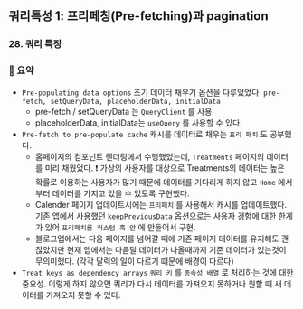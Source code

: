 ## 쿼리특성 1: 프리페칭(Pre-fetching)과 pagination
### 28. 쿼리 특징

### 📌 요약

- `Pre-populating data options`
	초기 데이터 채우기 옵션을 다루었었다. `pre-fetch, setQueryData, placeholderData, initialData`
  - pre-fetch / setQueryData 는 `QueryClient` 를 사용
  - placeholderData, initialData는 `useQuery` 를 사용할 수 있다.
- `Pre-fetch to pre-populate cache`
	캐시를 데이터로 채우는 `프리 패치` 도 공부했다.
  - 홈페이지의 컴포넌트 렌더링에서 수행했었는데, `Treatments` 페이지의 데이터를 미리 채웠었다. ❗️ 가상의 사용자를 대상으로 Treatments의 데이터는 높은 확률로 이용하는 사용자가 많기 때문에 데이터를 기다리게 하지 않고 `Home` 에서부터 데이터를 가지고 있을 수 있도록 구현했다.
  - Calender 페이지 업데이트시에는 `프리패치` 를 사용해서 캐시를 업데이트했다. 기존 앱에서 사용했던 `keepPreviousData` 옵션으로는 사용자 경험에 대한 한계가 있어 `프리패치를 커스텀 훅 안` 에 만들어서 구현.
  - 블로그앱에서는 다음 페이지를 넘어갈 때에 기존 페이지 데이터를 유지해도 괜찮았지만 현재 앱에서는 다음달 데이터가 나올때까지 기존 데이터가 있는것이 무의미했다. (각각 달력의 일이 다르기 떄문에 배경이 다르다)
- `Treat keys as dependency arrays`
	`쿼리 키` 를 `종속성 배열` 로 처리하는 것에 대한 중요성. 이렇게 하지 않으면 쿼리가 다시 데이터를 가져오지 못하거나 원할 때 새 데이터를 가져오지 못할 수 있다.